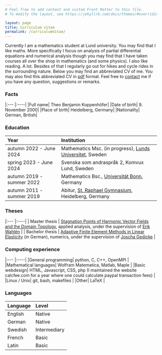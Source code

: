 ```yaml
---
# Feel free to add content and custom Front Matter to this file.
# To modify the layout, see https://jekyllrb.com/docs/themes/#overriding-theme-defaults

layout: page
title: Curriculum vitae
permalink: /curriculumVitae/
---
```


Currently I am a mathematics student at Lund university. You may find that I like maths. More specifically I focus on analysis of partial differential equations and numerical analysis though you may find that I have taken courses all over the shop in mathematics (and some physics).
I also like reading. A lot. Besides of that I regularly go out for hikes and cycle rides in the surrounding nature.
Below you may find an abbreviated CV of me. You may also find this abbreviated CV in [pdf](/assets/CV/CV_TheoKoppenhoefer.pdf) format.
Feel free to [contact](/contact/) me if you have any question, suggestions or remarks.

### Facts

|:--- |:----|
|Full name| Theo Benjamin Koppenhöfer|
|Date of birth| 9. November 2000|
|Place of birth| Heidelberg, Germany|
|Nationality| German, British|

### Education

|Year | Institution  | 
|:--- |:----|
|autumn 2022 - June 2024| Mathematics Msc. (in progress), [Lunds Universitet](https://maths.lu.se/), Sweden |
|spring 2023 - June 2024| Svenska som andraspråk 2, Komvux Lund, Sweden |
|autumn 2019 - summer 2022| Mathematics Bsc., [Universität Bonn](http://www.math.uni-bonn.de/), Germany |
|autumn 2011 - summer 2019| Abitur, [St. Raphael Gymnasium](https://www.srgh.de/), Heidelberg, Germany |

### Theses

|:--- |:----|
| Master thesis   | [Stagnation Points of Harmonic Vector Fields and the Domain Topology](https://raw.githubusercontent.com/TheoKoppenhoefer/master-thesis/main/Text/Thesis_TheoKoppenhoefer.pdf), applied analysis, under the supervision of [Erik Wahlén](https://www.maths.lu.se/english/research/staff/erik-wahlen/) |
| Bachelor thesis | [Adaptive Finite Element Methods in Linear Elasticity](https://raw.githubusercontent.com/TheoKoppenhoefer/bachelorarbeit/main/Text/Bachelorarbeit_Hauptteil.pdf) (in German), numerics, under the supervision of [Joscha Gedicke](https://ins.uni-bonn.de/staff/gedicke)                                                |

### Computing experience

|:--- |:----|
|General programming| python, C, C++, OpenMPI |
|Mathematical languages| Wolfram Matematica, Matlab, Maple |
|Basic webdesign| HTML, Javascript, CSS, php (I maintained the website calcfee.com for a year where one could calculate paypal transaction fees) |
|Linux / Unix| git, bash, makefiles |
|Other| LaTeX |

### Languages

|Language | Level  | 
|:--- |:----|
|English| Native |
|German| Native |
|Swedish| Intermediary |
|French| Basic |
|Latin| Basic |


